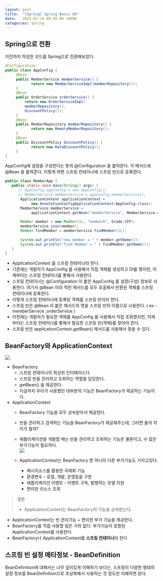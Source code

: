 ```yaml
---
layout: post
title:  "[Spring] Spring Basic 04"
date:   2023-03-14 09:45:00 +0900
categories: Spring
---
```

## Spring으로 전환
이전까지 작성한 코드를 Spring으로 전환해보았다.
```java
@Configuration
public class AppConfig {
     @Bean
     public MemberService memberService() {
     		return new MemberServiceImpl(memberRepository());
     }
     @Bean
     public OrderService orderService() {
         return new OrderServiceImpl(
         memberRepository(),
         discountPolicy());
     }
     @Bean
     public MemberRepository memberRepository() {
     		return new MemoryMemberRepository();
     }
     @Bean
     public DiscountPolicy discountPolicy() {
     		return new RateDiscountPolicy();
     }
}
```
AppConfig에 설정을 구성한다는 뜻의 @Configuration 을 붙여준다.
각 메서드에 @Bean 을 붙여준다. 이렇게 하면 스프링 컨테이너에 스프링 빈으로 등록한다.

```java
public class MemberApp {
   public static void main(String[] args) {
      // AppConfig appConfig = new AppConfig();
      // MemberService memberService = appConfig.memberService();
       ApplicationContext applicationContext = 
       		new AnnotationConfigApplicationContext(AppConfig.class);
       MemberService memberService =
      		applicationContext.getBean("memberService", MemberService.class);  
      
       Member member = new Member(1L, "memberA", Grade.VIP);
       memberService.join(member);
       Member findMember = memberService.findMember(1L);
       
       System.out.println("new member = " + member.getName());
       System.out.println("find Member = " + findMember.getName());
   }
}
```
* ApplicationContext 를 스프링 컨테이너라 한다.
* 기존에는 개발자가 AppConfig 를 사용해서 직접 객체를 생성하고 DI를 했지만, 이제부터는 스프링 컨테이너를 통해서 사용한다.
* 스프링 컨테이너는 @Configuration 이 붙은 AppConfig 를 설정(구성) 정보로 사용한다. 여기서 @Bean 이라 적힌 메서드를 모두 호출해서 반환된 객체를 스프링 컨테이너에 등록한다.
* 이렇게 스프링 컨테이너에 등록된 객체를 스프링 빈이라 한다.
* 스프링 빈은 @Bean 이 붙은 메서드의 명을 스프링 빈의 이름으로 사용한다. ( ex - memberService ,orderService )
* 이전에는 개발자가 필요한 객체를 AppConfig 를 사용해서 직접 조회했지만, 이제부터는 스프링 컨테이너를 통해서 필요한 스프링 빈(객체)를 찾아야 한다.
* 스프링 빈은 applicationContext.getBean() 메서드를 사용해서 찾을 수 있다.

## BeanFactory와 ApplicationContext
![](https://velog.velcdn.com/images/ghjeong/post/1fd8f804-0eff-408a-932e-55ef7d4dcbb7/image.png)

* BeanFactory
    * 스프링 컨테이너의 최상위 인터페이스다.
    * 스프링 빈을 관리하고 조회하는 역할을 담당한다.
    * getBean() 을 제공한다.
    * 지금까지 우리가 사용했던 대부분의 기능은 BeanFactory가 제공하는 기능이다.
* ApplicationContext
    * BeanFactory 기능을 모두 상속받아서 제공한다.
    * 빈을 관리하고 검색하는 기능을 BeanFactory가 제공해주는데, 그러면 둘의 차이가 뭘까?
    * 애플리케이션을 개발할 때는 빈을 관리하고 조회하는 기능은 물론이고, 수 많은 부가기능이 필요하다.  
      ![](https://velog.velcdn.com/images/ghjeong/post/bd755649-b42c-47c1-8300-42aadb3074b8/image.png)

    * ApplicationContext는 BeanFactory 뿐 아니라 다른 부가기능도 가지고있다.
        * 메시지소스를 활용한 국제화 기능
        * 환경변수 - 로컬, 개발, 운영등을 구분
        * 애플리케이션 이벤트 - 이벤트 구독, 발행하는 모델 지원
        * 편리한 리소스 조회

> 결론
> * ApplicationContext는 BeanFactory의 기능을 상속받는다.
* ApplicationContext는 빈 관리기능 + 편리한 부가 기능을 제공한다.
* BeanFactory를 직접 사용할 일은 거의 없다. 부가기능이 포함된 ApplicationContext를 사용한다.
* BeanFactory나 ApplicationContext를 **스프링 컨테이너**라 한다

## 스프링 빈 설정 메타정보 - BeanDefinition
BeanDefinition에 대해서는 너무 깊이있게 이해하기 보다는, 스프링이 다양한 형태의 설정 정보를 BeanDefinition으로 추상화해서 사용하는 것 정도만 이해하면 된다. 
